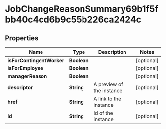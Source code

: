 

# JobChangeReasonSummary69b1f5fbb40c4cd6b9c55b226ca2424c


## Properties

Name | Type | Description | Notes
------------ | ------------- | ------------- | -------------
**isForContingentWorker** | **Boolean** |  |  [optional]
**isForEmployee** | **Boolean** |  |  [optional]
**managerReason** | **Boolean** |  |  [optional]
**descriptor** | **String** | A preview of the instance |  [optional]
**href** | **String** | A link to the instance |  [optional]
**id** | **String** | Id of the instance |  [optional]



